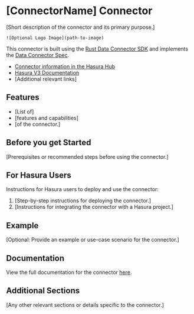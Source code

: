 # [ConnectorName] Connector

[Short description of the connector and its primary purpose.]

`![Optional Logo Image](path-to-image)`

This connector is built using the [Rust Data Connector SDK](https://github.com/hasura/ndc-hub#rusk-sdk) and implements the [Data Connector Spec](https://github.com/hasura/ndc-spec).

* [Connector information in the Hasura Hub](https://hasura.io/connectors/[connector-name])
* [Hasura V3 Documentation](https://hasura.io/docs/3.0)
* [Additional relevant links]

## Features

- [List of]
- [features and capabilities]
- [of the connector.]

## Before you get Started

[Prerequisites or recommended steps before using the connector.]

## For Hasura Users

Instructions for Hasura users to deploy and use the connector:

1. [Step-by-step instructions for deploying the connector.]
2. [Instructions for integrating the connector with a Hasura project.]

## Example

[Optional: Provide an example or use-case scenario for the connector.]

## Documentation

View the full documentation for the connector [here](./docs/index.md).

## Additional Sections

[Any other relevant sections or details specific to the connector.]

